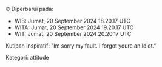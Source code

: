 ⏰ Diperbarui pada:
- WIB: Jumat, 20 September 2024 18.20.17 UTC
- WITA: Jumat, 20 September 2024 19.20.17 UTC
- WIT: Jumat, 20 September 2024 20.20.17 UTC

Kutipan Inspiratif:
"Im sorry my fault. I forgot youre an Idiot."


Kategori: attitude

